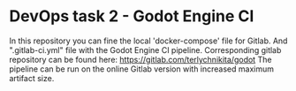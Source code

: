 # DevOps task 2 - Godot Engine CI

In this repository you can fine the local 'docker-compose' file for Gitlab.
And ".gitlab-ci.yml" file with the Godot Engine CI pipeline.
Corresponding gitlab repository can be found here: https://gitlab.com/terlychnikita/godot
The pipeline can be run on the online Gitlab version with increased maximum artifact size.
